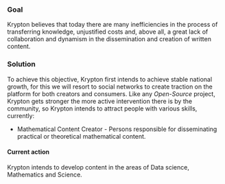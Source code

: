 ### Goal
Krypton believes that today there are many inefficiencies in the process of transferring knowledge, unjustified costs and, above all, a great lack of collaboration and dynamism in the dissemination and creation of written content.

### Solution
To achieve this objective, Krypton first intends to achieve stable national growth, for this we will resort to social networks to create traction on the platform for both creators and consumers.
Like any *Open-Source* project, Krypton gets stronger the more active intervention there is by the community, so Krypton intends to attract people with various skills, currently:

- Mathematical Content Creator - Persons responsible for disseminating practical or theoretical mathematical content.

#### Current action

Krypton intends to develop content in the areas of Data science, Mathematics and Science.
